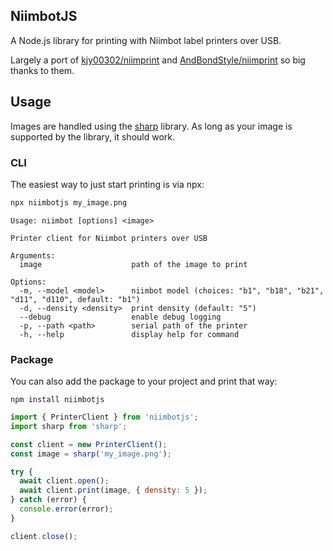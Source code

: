 ## NiimbotJS

A Node.js library for printing with Niimbot label printers over USB.

Largely a port of [kjy00302/niimprint](https://github.com/kjy00302/niimprint) and [AndBondStyle/niimprint](https://github.com/AndBondStyle/niimprint) so big thanks to them.

## Usage

Images are handled using the [sharp](https://sharp.pixelplumbing.com/) library.  As long as your image is supported by the library, it should work.

### CLI

The easiest way to just start printing is via npx:

```sh
npx niimbotjs my_image.png
```

```
Usage: niimbot [options] <image>

Printer client for Niimbot printers over USB

Arguments:
  image                    path of the image to print

Options:
  -m, --model <model>      niimbot model (choices: "b1", "b18", "b21", "d11", "d110", default: "b1")
  -d, --density <density>  print density (default: "5")
  --debug                  enable debug logging
  -p, --path <path>        serial path of the printer
  -h, --help               display help for command
```

### Package

You can also add the package to your project and print that way:

```
npm install niimbotjs
```

```js
import { PrinterClient } from 'niimbotjs';
import sharp from 'sharp';

const client = new PrinterClient();
const image = sharp('my_image.png');

try {
  await client.open();
  await client.print(image, { density: 5 });
} catch (error) {
  console.error(error);
}

client.close();
```
